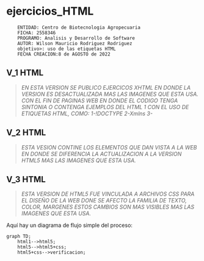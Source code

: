 


# ejercicios_HTML 

```
    ENTIDAD: Centro de Biotecnologia Agropecuaria
    FICHA: 2558346
    PROGRAMO: Analisis y Desarrollo de Software
    AUTOR: Wilson Mauricio Rodriguez Rodriguez
    objetivo>: uso de las etiquetas HTML
    FECHA CREACION:8 de AGOSTO de 2022
```
## V_1 HTML
>*EN ESTA VERSION SE PUBLICO EJERCICOS XHTML EN DONDE LA VERSION ES DESACTUALIZADA MAS LAS IMAGENES QUE ESTA USA. CON EL FIN DE PAGINAS WEB EN DONDE EL CODIGO TENGA SINTONIA O CONTENGA EJEMPLOS DEL HTML 1 CON EL USO DE ETIQUETAS HTML, COMO:
>1-!DOCTYPE
>2-Xmlns
>3-*

## V_2 HTML
>*ESTA VESION CONTINE LOS ELEMENTOS QUE DAN VISTA A LA WEB EN DONDE SE DIFERENCIA LA ACTUALIZACION A LA VERSION HTML5 MAS LAS IMAGENES QUE ESTA USA.*

## V_3 HTML
>*ESTA VERSION DE HTML5 FUE VINCULADA A ARCHIVOS CSS PARA EL DISEÑO DE LA WEB DONE SE AFECTO LA FAMILIA DE TEXTO, COLOR, MARGENES ESTOS CAMBIOS SON MAS VISIBLES MAS LAS IMAGENES QUE ESTA USA.* 

Aquí hay un diagrama de flujo simple del proceso:

```mermaid
graph TD;
    html1-->html5;
    html5-->html5+css;
    html5+css-->verificacion;
```
